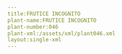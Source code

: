 ```yaml
---
title:FRUTICE INCOGNITO
plant-name:FRUTICE INCOGNITO
plant-number:046
plant-xml:/assets/xml/plant046.xml
layout:single-xml
---
```

